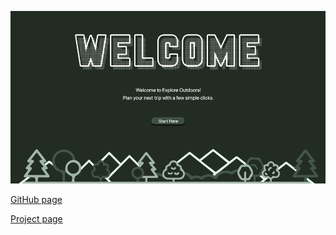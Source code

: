 


![tes](/assets/Picture1.png)


[GitHub page](https://khantatyana.github.io/Project-1/)


[Project page](https://github.com/users/khantatyana/projects/1)
